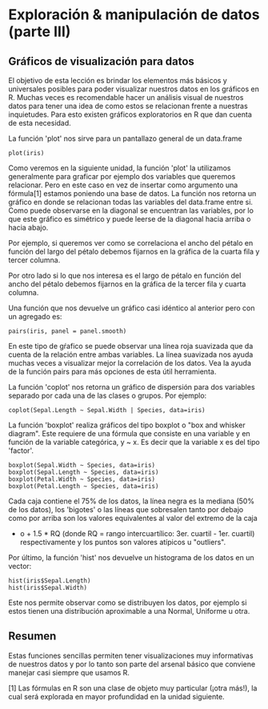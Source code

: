# Exploración & manipulación de datos (parte III)


## Gráficos de visualización para datos

El objetivo de esta lección es brindar los elementos más básicos y
universales posibles para poder visualizar nuestros datos en los gráficos
en R. Muchas veces es recomendable hacer un análisis visual de nuestros
datos para tener una idea de como estos se relacionan frente a nuestras 
inquietudes. Para esto existen gráficos exploratorios en R que dan cuenta de 
esta necesidad.

La función 'plot' nos sirve para un pantallazo general de un data.frame

    plot(iris)

Como veremos en la siguiente unidad, la función 'plot' la utilizamos
generalmente para graficar por ejemplo dos variables que queremos relacionar.
Pero en este caso en vez de insertar como argumento una fórmula[1] estamos
poniendo una base de datos. La función nos retorna un gráfico en donde se
relacionan todas las variables del data.frame entre si. Como puede observarse
en la diagonal se encuentran las variables, por lo que este gráfico
es simétrico y puede leerse de la diagonal hacia arriba o hacia abajo.

Por ejemplo, si queremos ver como se correlaciona el ancho del pétalo en 
función del largo del pétalo debemos fijarnos en la gráfica de la cuarta fila
y tercer columna.

Por otro lado si lo que nos interesa es el largo de pétalo en función del 
ancho del pétalo debemos fijarnos en la gráfica de la tercer fila y cuarta 
columna.

Una función que nos devuelve un gráfico casi idéntico al anterior pero
con un agregado es:

    pairs(iris, panel = panel.smooth)

En este tipo de gŕafico se puede observar una línea roja suavizada que
da cuenta de la relación entre ambas variables. La línea suavizada nos
ayuda muchas veces a visualizar mejor la correlación de los datos. Vea la 
ayuda de la función pairs para más opciones de esta útil herramienta.

La función 'coplot' nos retorna un gráfico de dispersión para dos variables
separado por cada una de las clases o grupos.  Por ejemplo:

    coplot(Sepal.Length ~ Sepal.Width | Species, data=iris)

La función 'boxplot' realiza gráficos del tipo boxplot o "box and
whisker diagram". Este requiere de una fórmula que consiste en una
variable y en función de la variable categórica, y ~ x. Es decir que la
variable x es del tipo 'factor'.

    boxplot(Sepal.Width ~ Species, data=iris)
    boxplot(Sepal.Length ~ Species, data=iris)
    boxplot(Petal.Width ~ Species, data=iris)
    boxplot(Petal.Length ~ Species, data=iris)

Cada caja contiene el 75% de los datos, la línea negra es la mediana (50%
de los datos), los 'bigotes' o las líneas que sobresalen tanto por debajo
como por arriba son los valores equivalentes al valor del extremo de la caja 
- o + 1.5 * RQ (donde RQ = rango intercuartílico: 3er. cuartil - 1er. cuartil)
respectivamente y los puntos son valores atípicos u "outliers".

Por último, la función 'hist' nos devuelve un histograma de los datos en un 
vector:

    hist(iris$Sepal.Length)
    hist(iris$Sepal.Width)

Este nos permite observar como se distribuyen los datos, por ejemplo si
estos tienen una distribución aproximable a una Normal, Uniforme u otra.


## Resumen

Estas funciones sencillas permiten tener visualizaciones muy informativas de 
nuestros datos y por lo tanto son parte del arsenal básico que conviene 
manejar casi siempre que usamos R.


[1]
Las fórmulas en R son una clase de objeto muy particular (¡otra más!), la 
cual será explorada en mayor profundidad en la unidad siguiente.
